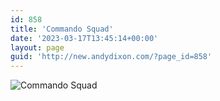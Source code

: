 ```yaml
---
id: 858
title: 'Commando Squad'
date: '2023-03-17T13:45:14+00:00'
layout: page
guid: 'http://new.andydixon.com/?page_id=858'
---
```


![Commando Squad](https://i0.wp.com/assets.g8x2.ldn.idrivee2-23.com/posters/Commando%20Squad%2001.jpg?w=1200&ssl=1 "Commando Squad")